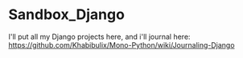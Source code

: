 # Sandbox_Django

I'll put all my Django projects here, and i'll journal here: https://github.com/Khabibulix/Mono-Python/wiki/Journaling-Django
